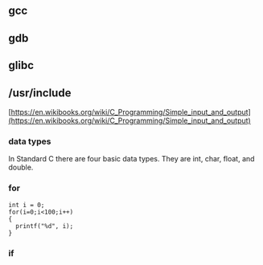 ## gcc
## gdb
## glibc
## /usr/include


[https://en.wikibooks.org/wiki/C_Programming/Simple_input_and_output](https://en.wikibooks.org/wiki/C_Programming/Simple_input_and_output)


### data types

In Standard C there are four basic data types. They are int, char, float, and double.

###
### for 
```
int i = 0;
for(i=0;i<100;i++)
{
  printf("%d", i);
}
```
### if

```

```
